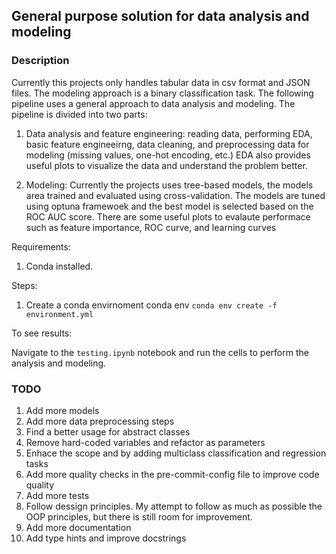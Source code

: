 ## General purpose solution for data analysis and modeling

### Description

Currently this projects only handles tabular data in csv format and JSON files. The modeling approach is a binary classification task. 
The following pipeline uses a general approach to data analysis and modeling. The pipeline is divided into two parts:

1. Data analysis and feature engineering: reading data, performing EDA, basic feature engineeirng, data cleaning, and preprocessing data for modeling (missing values, one-hot encoding, etc.) EDA also provides useful plots to visualize the data and understand the problem better.

2. Modeling: Currently the projects uses tree-based models, the models area trained and evaluated using cross-validation. The models are tuned using optuna framewoek and the best model is selected based on the ROC AUC score. There are some useful plots to evalaute performace such as feature importance, ROC curve, and learning curves

Requirements:

1. Conda installed.


Steps:

1. Create a conda envirnoment conda env `conda env create -f environment.yml`

To see results:

Navigate to the `testing.ipynb` notebook and run the cells to perform the analysis and modeling.

### TODO

1. Add more models
2. Add more data preprocessing steps
3. Find a better usage for abstract classes
4. Remove hard-coded variables and refactor as parameters
5. Enhace the scope and by adding multiclass classification and regression tasks
6. Add more quality checks in the pre-commit-config file to improve code quality
7. Add more tests
8. Follow dessign principles. My attempt to follow as much as possible the OOP principles, but there is still room for improvement.
9. Add more documentation
10. Add type hints and improve docstrings
